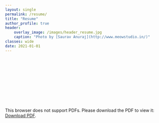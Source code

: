 ```yaml
---
layout: single
permalink: /resume/
title: "Resume"
author_profile: true
header:
    overlay_image: /images/header_resume.jpg
    caption: "Photo by [Saurav Anuraj](http://www.meowstudio.in/)"
classes: wide
date: 2021-01-01
---
```


<object data="https://vishnu1183.github.io/images/Vishnu_Photo_Resume.pdf" type="application/pdf" width="700px" height="700px">
    <embed src="https://vishnu1183.github.io/images/Vishnu_Photo_Resume.pdf">
        <p>This browser does not support PDFs. Please download the PDF to view it: <a href="https://vishnu1183.github.io/images/Vishnu_Photo_Resume.pdf">Download PDF</a>.</p>
    </embed>
</object>
